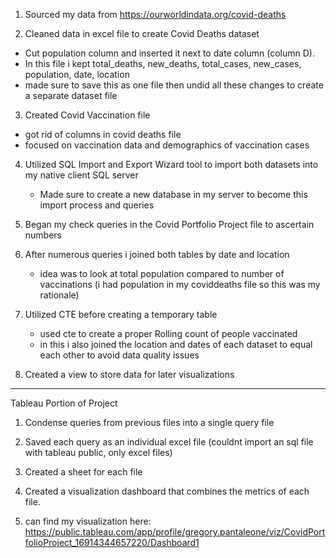 1. Sourced my data from https://ourworldindata.org/covid-deaths

2. Cleaned data in excel file to create Covid Deaths dataset
  - Cut population column and inserted it next to date column (column D).
  - In this file i kept total_deaths, new_deaths, total_cases, new_cases, population, date, location
  - made sure to save this as one file then undid all these changes to create a separate dataset file

3. Created Covid Vaccination file
  - got rid of columns in covid deaths file
  - focused on vaccination data and demographics of vaccination cases

4. Utilized SQL Import and Export Wizard tool to import both datasets into my native client SQL server
   - Made sure to create a new database in my server to become this import process and queries

5. Began my check queries in the Covid Portfolio Project file to ascertain numbers

6. After numerous queries i joined both tables by date and location
   - idea was to look at total population compared to number of vaccinations (i had population in my coviddeaths file so this was my rationale)

7. Utilized CTE before creating a temporary table
   - used cte to create a proper Rolling count of people vaccinated
   - in this i also joined the location and dates of each dataset to equal each other to avoid data quality issues

8. Created a view to store data for later visualizations

-----------------------------------------------------------------------------------------------------------------------------------------------------

Tableau Portion of Project

1. Condense queries from previous files into a single query file

2. Saved each query as an individual excel file (couldnt import an sql file with tableau public, only excel files)

3. Created a sheet for each file

4. Created a visualization dashboard that combines the metrics of each file.

5. can find my visualization here: https://public.tableau.com/app/profile/gregory.pantaleone/viz/CovidPortfolioProject_16914344657220/Dashboard1



